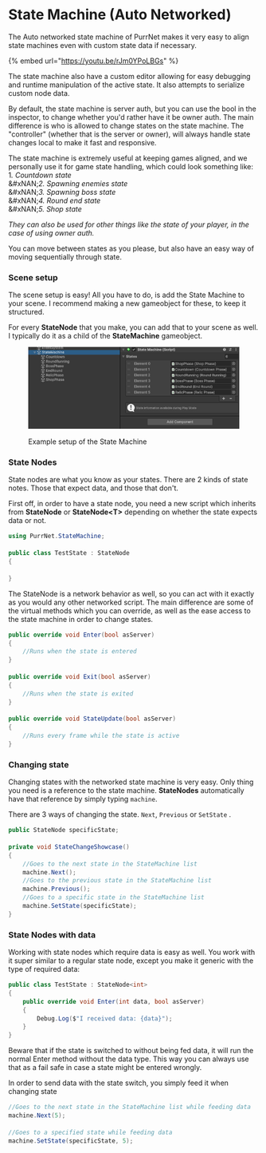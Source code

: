 # State Machine (Auto Networked)

The Auto networked state machine of PurrNet makes it very easy to align state machines even with custom state data if necessary.

{% embed url="https://youtu.be/rJm0YPoLBGs" %}

The state machine also have a custom editor allowing for easy debugging and runtime manipulation of the active state. It also attempts to serialize custom node data.

By default, the state machine is server auth, but you can use the bool in the inspector, to change whether you'd rather have it be owner auth. The main difference is who is allowed to change states on the state machine. The "controller" (whether that is the server or owner), will always handle state changes local to make it fast and responsive.

The state machine is extremely useful at keeping games aligned, and we personally use it for game state handling, which could look something like:\
&#x31;_. Countdown state_\
&#xNAN;_&#x32;. Spawning enemies state_\
&#xNAN;_&#x33;. Spawning boss state_\
&#xNAN;_&#x34;. Round end state_\
&#xNAN;_&#x35;. Shop state_

_They can also be used for other things like the state of your player, in the case of using owner auth._

You can move between states as you please, but also have an easy way of moving sequentially through state.

### Scene setup

The scene setup is easy! All you have to do, is add the State Machine to your scene. I recommend making a new gameobject for these, to keep it structured.

For every **StateNode** that you make, you can add that to your scene as well. I typically do it as a child of the **StateMachine** gameobject.

<figure><img src="../../.gitbook/assets/image (2) (1).png" alt=""><figcaption><p>Example setup of the State Machine</p></figcaption></figure>

### State Nodes

State nodes are what you know as your states. There are 2 kinds of state notes. Those that expect data, and those that don't.

First off, in order to have a state node, you need a new script which inherits from **StateNode** or **StateNode\<T>** depending on whether the state expects data or not.

```csharp
using PurrNet.StateMachine;

public class TestState : StateNode
{
    
}
```

The StateNode is a network behavior as well, so you can act with it exactly as you would any other networked script. The main difference are some of the virtual methods which you can override, as well as the ease access to the state machine in order to change states.

```csharp
public override void Enter(bool asServer)
{
    //Runs when the state is entered
}

public override void Exit(bool asServer)
{
    //Runs when the state is exited
}

public override void StateUpdate(bool asServer)
{
    //Runs every frame while the state is active
}
```

### Changing state

Changing states with the networked state machine is very easy. Only thing you need is a reference to the state machine. **StateNodes** automatically have that reference by simply typing `machine`.

There are 3 ways of changing the state. `Next`, `Previous` or `SetState` .

```csharp
public StateNode specificState;

private void StateChangeShowcase()
{
    //Goes to the next state in the StateMachine list
    machine.Next();
    //Goes to the previous state in the StateMachine list
    machine.Previous();
    //Goes to a specific state in the StateMachine list
    machine.SetState(specificState);
}
```

### State Nodes with data

Working with state nodes which require data is easy as well. You work with it super similar to a regular state node, except you make it generic with the type of required data:

```csharp
public class TestState : StateNode<int>
{
    public override void Enter(int data, bool asServer)
    {
        Debug.Log($"I received data: {data}");
    }
}
```

Beware that if the state is switched to without being fed data, it will run the normal Enter method without the data type. This way you can always use that as a fail safe in case a state might be entered wrongly.

In order to send data with the state switch, you simply feed it when changing state

```csharp
//Goes to the next state in the StateMachine list while feeding data
machine.Next(5);

//Goes to a specified state while feeding data
machine.SetState(specificState, 5);
```
